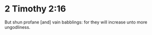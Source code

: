 # 2 Timothy 2:16

But shun profane [and] vain babblings: for they will increase unto more ungodliness.